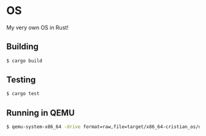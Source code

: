 # OS
My very own OS in Rust!

## Building
```bash
$ cargo build
```

## Testing
```bash
$ cargo test
```

## Running in QEMU
```bash
$ qemu-system-x86_64 -drive format=raw,file=target/x86_64-cristian_os/debug/bootimage-cristian_os.bin
```
